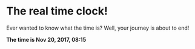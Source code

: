 # The real time clock!

Ever wanted to know what the time is? Well, your journey is about to end!

**The time is Nov 20, 2017, 08:15**